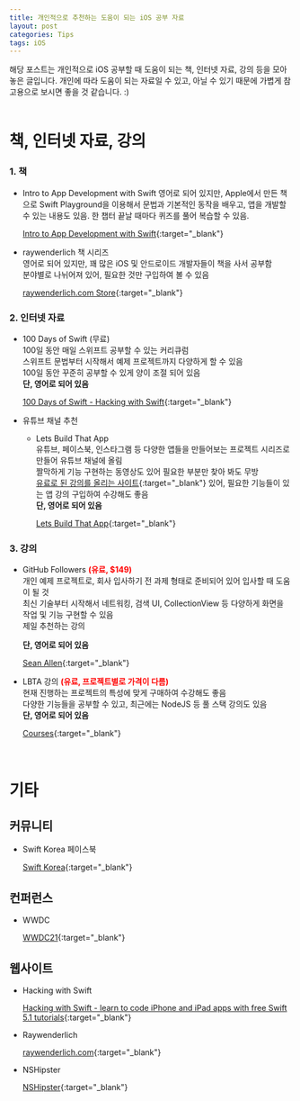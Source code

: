 ```yaml
---
title: 개인적으로 추천하는 도움이 되는 iOS 공부 자료
layout: post
categories: Tips
tags: iOS
---
```


해당 포스트는 개인적으로 iOS 공부할 때 도움이 되는 책, 인터넷 자료, 강의 등을 모아놓은 글입니다. 개인에 따라 도움이 되는 자료일 수 있고, 아닐 수 있기 때문에 가볍게 참고용으로 보시면 좋을 것 같습니다. :)   
<br>

# 책, 인터넷 자료, 강의

### 1. 책

- Intro to App Development with Swift
    영어로 되어 있지만, Apple에서 만든 책으로 Swift Playground을 이용해서 문법과 기본적인 동작을 배우고,
    앱을 개발할 수 있는 내용도 있음. 한 챕터 끝날 때마다 퀴즈를 풀어 복습할 수 있음.

    [Intro to App Development with Swift](https://books.apple.com/us/book/intro-to-app-development-with-swift/id1118575552){:target="_blank"}


- raywenderlich 책 시리즈   
    영어로 되어 있지만, 꽤 많은 iOS 및 안드로이드 개발자들이 책을 사서 공부함   
    분야별로 나뉘어져 있어, 필요한 것만 구입하여 볼 수 있음   

    [raywenderlich.com Store](https://store.raywenderlich.com){:target="_blank"}

### 2. 인터넷 자료

- 100 Days of Swift (무료)   
    100일 동안 매일 스위프트 공부할 수 있는 커리큐럼   
    스위프트 문법부터 시작해서 예제 프로젝트까지 다양하게 할 수 있음   
    100일 동안 꾸준히 공부할 수 있게 양이 조절 되어 있음   
    **단, 영어로 되어 있음**

    [100 Days of Swift - Hacking with Swift](https://www.hackingwithswift.com/100){:target="_blank"}

- 유튜브 채널 추천
    - Lets Build That App   
        유튜브, 페이스북, 인스타그램 등 다양한 앱들을 만들어보는 프로젝트 시리즈로 만들어 유튜브 채널에 올림   
        짤막하게 기능 구현하는 동영상도 있어 필요한 부분만 찾아 봐도 무방   
        [유료로 된 강의를 올리는 사이트](https://www.letsbuildthatapp.com){:target="_blank"} 있어, 필요한 기능들이 있는 앱 강의 구입하여 수강해도 좋음   
        **단, 영어로 되어 있음**

        [Lets Build That App](https://www.youtube.com/channel/UCuP2vJ6kRutQBfRmdcI92mA){:target="_blank"}

### 3. 강의

- GitHub Followers <b><font color="red">(유료, $149)</font></b>   
    개인 예제 프로젝트로, 회사 입사하기 전 과제 형태로 준비되어 있어 입사할 때 도움이 될 것   
    최신 기술부터 시작해서 네트워킹, 검색 UI, CollectionView 등 다양하게 화면을 작업 및 기능 구현할 수 있음   
    제일 추천하는 강의   

    **단, 영어로 되어 있음**

    [Sean Allen](https://seanallen.teachable.com){:target="_blank"}

- LBTA 강의 <b><font color="red">(유료, 프로젝트별로 가격이 다름)</font></b>    
    현재 진행하는 프로젝트의 특성에 맞게 구매하여 수강해도 좋음   
    다양한 기능들을 공부할 수 있고, 최근에는 NodeJS 등 풀 스택 강의도 있음   
    **단, 영어로 되어 있음**   

    [Courses](https://www.letsbuildthatapp.com){:target="_blank"}

<br>

# 기타

## 커뮤니티

- Swift Korea 페이스북

    [Swift Korea](https://www.facebook.com/groups/swiftkor/){:target="_blank"}

## 컨퍼런스

- WWDC

    [WWDC21](https://developer.apple.com/wwdc21/){:target="_blank"}

## 웹사이트

- Hacking with Swift

    [Hacking with Swift - learn to code iPhone and iPad apps with free Swift 5.1 tutorials](https://www.hackingwithswift.com){:target="_blank"}

- Raywenderlich

    [raywenderlich.com](https://www.raywenderlich.com){:target="_blank"}

- NSHipster

    [NSHipster](https://nshipster.com){:target="_blank"}
